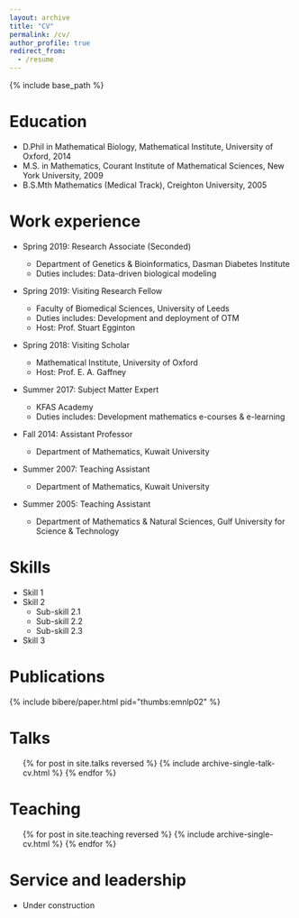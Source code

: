 ```yaml
---
layout: archive
title: "CV"
permalink: /cv/
author_profile: true
redirect_from:
  - /resume
---
```


{% include base_path %}

Education
======
* D.Phil in Mathematical Biology, Mathematical Institute, University of Oxford, 2014
* M.S. in Mathematics, Courant Institute of Mathematical Sciences, New York University, 2009
* B.S.Mth Mathematics (Medical Track), Creighton University, 2005

Work experience
======
* Spring 2019: Research Associate (Seconded)
  * Department of Genetics & Bioinformatics, Dasman Diabetes Institute
  * Duties includes: Data-driven biological modeling

* Spring 2019: Visiting Research Fellow
  * Faculty of Biomedical Sciences, University of Leeds
  * Duties includes: Development and deployment of OTM
  * Host: Prof. Stuart Egginton

* Spring 2018: Visiting Scholar
  * Mathematical Institute, University of Oxford
  * Host: Prof. E. A. Gaffney

* Summer 2017: Subject Matter Expert
  * KFAS Academy 
  * Duties includes: Development mathematics e-courses & e-learning

* Fall 2014: Assistant Professor
  * Department of Mathematics, Kuwait University

* Summer 2007: Teaching Assistant
  * Department of Mathematics, Kuwait University

* Summer 2005: Teaching Assistant
  * Department of Mathematics & Natural Sciences, Gulf University for Science & Technology
  
Skills
======
* Skill 1
* Skill 2
  * Sub-skill 2.1
  * Sub-skill 2.2
  * Sub-skill 2.3
* Skill 3

Publications
======
  {% include bibere/paper.html pid="thumbs:emnlp02" %}
  
Talks
======
  <ul>{% for post in site.talks reversed %}
    {% include archive-single-talk-cv.html  %}
  {% endfor %}</ul>
  
Teaching
======
  <ul>{% for post in site.teaching reversed %}
    {% include archive-single-cv.html %}
  {% endfor %}</ul>
  
Service and leadership
======
* Under construction
